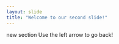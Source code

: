 ```yaml
---
layout: slide
title: "Welcome to our second slide!"
---
```

new section
Use the left arrow to go back!
